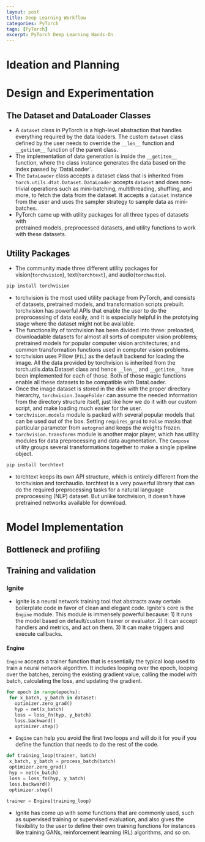 ```yaml
---
layout: post
title: Deep Learning Workflow
categories: PyTorch
tags: [PyTorch]
excerpt: PyTorch Deep Learning Hands-On
---
```


# Ideation and Planning
 
# Design and Experimentation
## The Dataset and DataLoader Classes 
- A `dataset` class in PyTorch is a  high-level abstraction that handles everything required by the data loaders.
The custom `dataset` class defined  by the user needs to override the `__len__` function
and `__getitem__` function of the parent class. 
- The implementation of data  generation is inside the `__getitem__` function, where the class 
instance generates the data based on  the index passed by 'DataLoader`. 
- The `DataLoader` class accepts a dataset class that is inherited from `torch.utils.dtat.Dataset`.
`DataLoader` accepts `dataset` and does non-trivial operations such as  mini-batching,
multithreading, shuffling, and more, to fetch the  data from the dataset.
It accepts a `dataset` instance  from the  user and uses  the sampler strategy to sample
data as mini-batches. 
- PyTorch came up with  utility packages for all three types of datasets with  
pretrained models, preprocessed datasets, and utility functions to work with these
datasets. 

## Utility Packages
- The community made three different utility  packages for vision(`torchvision`), 
text(`torchtext`), and audio(`torchaudio`). 

```python
pip install torchvision
```

- torchvision is the most used utility package from PyTorch, and consists of datasets,
pretrained models, and transformation scripts prebuilt.  
torchvision has powerful APIs that  enable the user  to do the preprocessing  of data
easily, and it is especially helpful in the  prototying stage where the  dataset might not be
available. 
- The functionality  of torchvision has been divided into  three: preloaded, downloadable 
datasets for almost all sorts of computer vision problems; pretrained models for
popular computer vision architectures; and common transformation functions used in computer
vision problems. 
- torchvision uses Pillow (`PIL`) as the  default backend for loading the image. All the 
data provided by torchvision is inherited from the torch.utils.data.Dataset  class and 
hence `__len__` and `__getitem__` have been implemented for each of those. 
Both of those magic functions enable  all these datasets to be compatible with
DataLoader.
- Once the image  dataset is stored in the disk with the proper directory hierarchy,
`torchvision.ImageFolder` can assume the needed information from the directory 
structure itself, just like how we do it with  our custom script, and make loading
much easier  for the user. 
- `torchvision.models` module is packed with several popular  models that can be 
used out of the box. Setting `requires_grad` to `False` masks that  particular parameter 
from `autograd` and keeps the weights frozen.
- `torchvision.transforms` module is another major player, which has utility modules for
data preprocessing and data  augmentation. The `Compose` utility groups several 
transformations together to  make a single pipeline object. 

```python
pip install torchtext
```

- torchtext keeps its own API structure, which is entirely different from the torchvision
and torchaudio. torchtext  is a very powerful library that can do the required 
preprocessing tasks for a natural language preprocessing (NLP) dataset. 
But unlike torchvision, it doesn't have  pretrained networks available for download.

# Model Implementation
## Bottleneck and profiling  
## Training and validation
### Ignite
- Ignite is a  neural network training tool that abstracts away certain boilerplate
code in favor of clean and elegant  code.  Ignite's core is the `Engine` module.
This module is immensely powerful because: 1) It runs the model based on 
default/custom trainer or evaluator. 2) It  can accept handlers and metrics, 
and act  on them. 3) It can make triggers and execute callbacks. 

#### Engine 
`Engine`  accepts a trainer function that is essentially the typical loop
used to train a neural network algorithm. It includes looping over the epoch,
looping over the batches, zeroing  the existing gradient value, 
calling the model with batch, calculating  the loss, and updating  the gradient.

```python
for epoch in range(epochs):
 for x_batch, y_batch in dataset:
   optimizer.zero_grad()
   hyp = net(x_batch)
   loss = loss_fn(hyp, y_batch)
   loss.backward()
   optimizer.step()
```
- `Engine` can help you avoid the first two loops and will do it for you if you
define the function that needs to  do the rest of the code.

```python
def training_loop(trainer, batch)
 x_batch, y_batch = process_batch(batch)
 optimizer.zero_grad()
 hyp = net(x_batch)
 loss = loss_fn(hyp, y_batch)
 loss.backward()
 optimizer.step()
 
trainer = Engine(training_loop)
```

- Ignite has come up with some functions that are commonly used, such as 
supervised training  or supervised evaluation, and also gives the flexibility
to the user to define their own training  functions for instances like training
GANs, reinforcement learning (RL) algorithms, and so on. 

